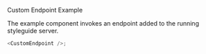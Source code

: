 Custom Endpoint Example

The example component invokes an endpoint added to the running styleguide server.

```js
<CustomEndpoint />;
```

